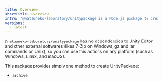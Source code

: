 ```yaml
---
title: Overview
shortTitle: Overview
intro: "@natsuneko-laboratory/unitypackage is a Node.js package to create UnityPackage from your Unity project without installing Unity Editor."
versions:
  - latest
---
```


`@natsuneko-laboratory/unitypackage` has no dependencies to Unity Editor and other external softwares (likes 7-Zip on Windows, gz and tar commands on Unix), so you can use this actions on any platform (such as Windows, Linux, and macOS).

This package provides simply one method to create UnityPackage:

- `archive`
